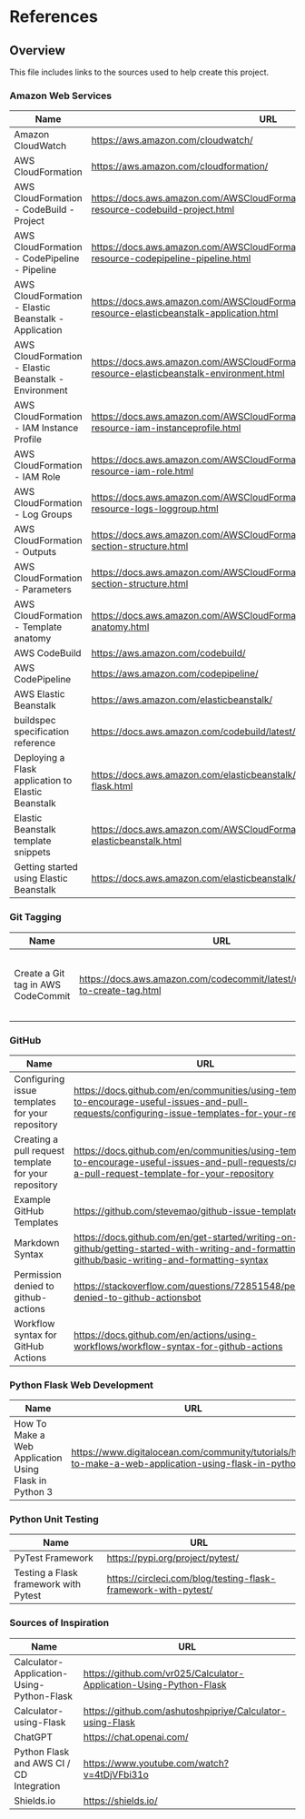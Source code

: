 # References

## Overview

This file includes links to the sources used to help create this project.

### Amazon Web Services

| Name                                                 | URL                                                                                                           |
| ---------------------------------------------------- | ------------------------------------------------------------------------------------------------------------- |
| Amazon CloudWatch                                    | https://aws.amazon.com/cloudwatch/                                                                            |
| AWS CloudFormation                                   | https://aws.amazon.com/cloudformation/                                                                        |
| AWS CloudFormation - CodeBuild - Project             | https://docs.aws.amazon.com/AWSCloudFormation/latest/UserGuide/aws-resource-codebuild-project.html            |
| AWS CloudFormation - CodePipeline - Pipeline         | https://docs.aws.amazon.com/AWSCloudFormation/latest/UserGuide/aws-resource-codepipeline-pipeline.html        |
| AWS CloudFormation - Elastic Beanstalk - Application | https://docs.aws.amazon.com/AWSCloudFormation/latest/UserGuide/aws-resource-elasticbeanstalk-application.html |
| AWS CloudFormation - Elastic Beanstalk - Environment | https://docs.aws.amazon.com/AWSCloudFormation/latest/UserGuide/aws-resource-elasticbeanstalk-environment.html |
| AWS CloudFormation - IAM Instance Profile            | https://docs.aws.amazon.com/AWSCloudFormation/latest/UserGuide/aws-resource-iam-instanceprofile.html          |
| AWS CloudFormation - IAM Role                        | https://docs.aws.amazon.com/AWSCloudFormation/latest/UserGuide/aws-resource-iam-role.html                     |
| AWS CloudFormation - Log Groups                      | https://docs.aws.amazon.com/AWSCloudFormation/latest/UserGuide/aws-resource-logs-loggroup.html                |
| AWS CloudFormation - Outputs                         | https://docs.aws.amazon.com/AWSCloudFormation/latest/UserGuide/outputs-section-structure.html                 |
| AWS CloudFormation - Parameters                      | https://docs.aws.amazon.com/AWSCloudFormation/latest/UserGuide/parameters-section-structure.html              |
| AWS CloudFormation - Template anatomy                | https://docs.aws.amazon.com/AWSCloudFormation/latest/UserGuide/template-anatomy.html                          |
| AWS CodeBuild                                        | https://aws.amazon.com/codebuild/                                                                             |
| AWS CodePipeline                                     | https://aws.amazon.com/codepipeline/                                                                          |
| AWS Elastic Beanstalk                                | https://aws.amazon.com/elasticbeanstalk/                                                                      |
| buildspec specification reference                    | https://docs.aws.amazon.com/codebuild/latest/userguide/build-spec-ref.html                                    |
| Deploying a Flask application to Elastic Beanstalk   | https://docs.aws.amazon.com/elasticbeanstalk/latest/dg/create-deploy-python-flask.html                        |
| Elastic Beanstalk template snippets                  | https://docs.aws.amazon.com/AWSCloudFormation/latest/UserGuide/quickref-elasticbeanstalk.html                 |
| Getting started using Elastic Beanstalk              | https://docs.aws.amazon.com/elasticbeanstalk/latest/dg/GettingStarted.html                                    |

### Git Tagging

| Name                               | URL                                                                            | Note                                        |
| ---------------------------------- | ------------------------------------------------------------------------------ | ------------------------------------------- |
| Create a Git tag in AWS CodeCommit | https://docs.aws.amazon.com/codecommit/latest/userguide/how-to-create-tag.html | The same command works with any git service |

### GitHub

| Name                                                 | URL                                                                                                                                                      |
| ---------------------------------------------------- | -------------------------------------------------------------------------------------------------------------------------------------------------------- |
| Configuring issue templates for your repository      | https://docs.github.com/en/communities/using-templates-to-encourage-useful-issues-and-pull-requests/configuring-issue-templates-for-your-repository      |
| Creating a pull request template for your repository | https://docs.github.com/en/communities/using-templates-to-encourage-useful-issues-and-pull-requests/creating-a-pull-request-template-for-your-repository |
| Example GitHub Templates                             | https://github.com/stevemao/github-issue-templates                                                                                                       |
| Markdown Syntax                                      | https://docs.github.com/en/get-started/writing-on-github/getting-started-with-writing-and-formatting-on-github/basic-writing-and-formatting-syntax       |
| Permission denied to github-actions                  | https://stackoverflow.com/questions/72851548/permission-denied-to-github-actionsbot                                                                      |
| Workflow syntax for GitHub Actions                   | https://docs.github.com/en/actions/using-workflows/workflow-syntax-for-github-actions                                                                    |

### Python Flask Web Development

| Name                                                  | URL                                                                                                    |
| ----------------------------------------------------- | ------------------------------------------------------------------------------------------------------ |
| How To Make a Web Application Using Flask in Python 3 | https://www.digitalocean.com/community/tutorials/how-to-make-a-web-application-using-flask-in-python-3 |

### Python Unit Testing

| Name                                  | URL                                                            |
| ------------------------------------- | -------------------------------------------------------------- |
| PyTest Framework                      | https://pypi.org/project/pytest/                               |
| Testing a Flask framework with Pytest | https://circleci.com/blog/testing-flask-framework-with-pytest/ |

### Sources of Inspiration

| Name                                      | URL                                                                |
| ----------------------------------------- | ------------------------------------------------------------------ |
| Calculator-Application-Using-Python-Flask | https://github.com/vr025/Calculator-Application-Using-Python-Flask |
| Calculator-using-Flask                    | https://github.com/ashutoshpipriye/Calculator-using-Flask          |
| ChatGPT                                   | https://chat.openai.com/                                           |
| Python Flask and AWS CI / CD Integration  | https://www.youtube.com/watch?v=4tDjVFbi31o                        |
| Shields.io                                | https://shields.io/                                                |
